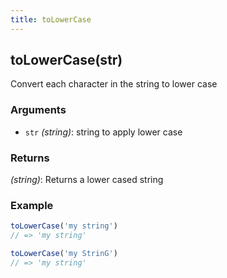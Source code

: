 ```yaml
---
title: toLowerCase
---
```


## toLowerCase(str)

Convert each character in the string to lower case


### Arguments
* `str` *(string)*: string to apply lower case

### Returns
*(string)*: Returns a lower cased string 


### Example
```js
toLowerCase('my string')
// => 'my string'

toLowerCase('my StrinG')
// => 'my string'
```
